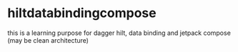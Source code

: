 # hiltdatabindingcompose
this is a learning purpose for dagger hilt, data binding and jetpack compose (may be clean architecture)
